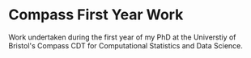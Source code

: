 # Compass First Year Work

Work undertaken during the first year of my PhD at the Universtiy of Bristol's Compass CDT for Computational Statistics and Data Science.
